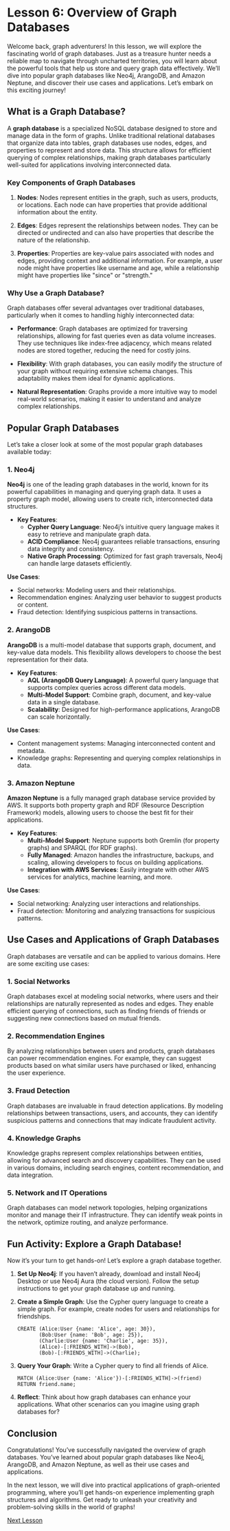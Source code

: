 # Lesson 6: Overview of Graph Databases

Welcome back, graph adventurers! In this lesson, we will explore the fascinating world of graph databases. Just as a treasure hunter needs a reliable map to navigate through uncharted territories, you will learn about the powerful tools that help us store and query graph data effectively. We’ll dive into popular graph databases like Neo4j, ArangoDB, and Amazon Neptune, and discover their use cases and applications. Let’s embark on this exciting journey!

## What is a Graph Database?

A **graph database** is a specialized NoSQL database designed to store and manage data in the form of graphs. Unlike traditional relational databases that organize data into tables, graph databases use nodes, edges, and properties to represent and store data. This structure allows for efficient querying of complex relationships, making graph databases particularly well-suited for applications involving interconnected data.

### Key Components of Graph Databases

1. **Nodes**: Nodes represent entities in the graph, such as users, products, or locations. Each node can have properties that provide additional information about the entity.

2. **Edges**: Edges represent the relationships between nodes. They can be directed or undirected and can also have properties that describe the nature of the relationship.

3. **Properties**: Properties are key-value pairs associated with nodes and edges, providing context and additional information. For example, a user node might have properties like username and age, while a relationship might have properties like "since" or "strength."

### Why Use a Graph Database?

Graph databases offer several advantages over traditional databases, particularly when it comes to handling highly interconnected data:

- **Performance**: Graph databases are optimized for traversing relationships, allowing for fast queries even as data volume increases. They use techniques like index-free adjacency, which means related nodes are stored together, reducing the need for costly joins.

- **Flexibility**: With graph databases, you can easily modify the structure of your graph without requiring extensive schema changes. This adaptability makes them ideal for dynamic applications.

- **Natural Representation**: Graphs provide a more intuitive way to model real-world scenarios, making it easier to understand and analyze complex relationships.

## Popular Graph Databases

Let’s take a closer look at some of the most popular graph databases available today:

### 1. Neo4j

**Neo4j** is one of the leading graph databases in the world, known for its powerful capabilities in managing and querying graph data. It uses a property graph model, allowing users to create rich, interconnected data structures.

- **Key Features**:
  - **Cypher Query Language**: Neo4j’s intuitive query language makes it easy to retrieve and manipulate graph data.
  - **ACID Compliance**: Neo4j guarantees reliable transactions, ensuring data integrity and consistency.
  - **Native Graph Processing**: Optimized for fast graph traversals, Neo4j can handle large datasets efficiently.

**Use Cases**:
- Social networks: Modeling users and their relationships.
- Recommendation engines: Analyzing user behavior to suggest products or content.
- Fraud detection: Identifying suspicious patterns in transactions.

### 2. ArangoDB

**ArangoDB** is a multi-model database that supports graph, document, and key-value data models. This flexibility allows developers to choose the best representation for their data.

- **Key Features**:
  - **AQL (ArangoDB Query Language)**: A powerful query language that supports complex queries across different data models.
  - **Multi-Model Support**: Combine graph, document, and key-value data in a single database.
  - **Scalability**: Designed for high-performance applications, ArangoDB can scale horizontally.

**Use Cases**:
- Content management systems: Managing interconnected content and metadata.
- Knowledge graphs: Representing and querying complex relationships in data.

### 3. Amazon Neptune

**Amazon Neptune** is a fully managed graph database service provided by AWS. It supports both property graph and RDF (Resource Description Framework) models, allowing users to choose the best fit for their applications.

- **Key Features**:
  - **Multi-Model Support**: Neptune supports both Gremlin (for property graphs) and SPARQL (for RDF graphs).
  - **Fully Managed**: Amazon handles the infrastructure, backups, and scaling, allowing developers to focus on building applications.
  - **Integration with AWS Services**: Easily integrate with other AWS services for analytics, machine learning, and more.

**Use Cases**:
- Social networking: Analyzing user interactions and relationships.
- Fraud detection: Monitoring and analyzing transactions for suspicious patterns.

## Use Cases and Applications of Graph Databases

Graph databases are versatile and can be applied to various domains. Here are some exciting use cases:

### 1. Social Networks

Graph databases excel at modeling social networks, where users and their relationships are naturally represented as nodes and edges. They enable efficient querying of connections, such as finding friends of friends or suggesting new connections based on mutual friends.

### 2. Recommendation Engines

By analyzing relationships between users and products, graph databases can power recommendation engines. For example, they can suggest products based on what similar users have purchased or liked, enhancing the user experience.

### 3. Fraud Detection

Graph databases are invaluable in fraud detection applications. By modeling relationships between transactions, users, and accounts, they can identify suspicious patterns and connections that may indicate fraudulent activity.

### 4. Knowledge Graphs

Knowledge graphs represent complex relationships between entities, allowing for advanced search and discovery capabilities. They can be used in various domains, including search engines, content recommendation, and data integration.

### 5. Network and IT Operations

Graph databases can model network topologies, helping organizations monitor and manage their IT infrastructure. They can identify weak points in the network, optimize routing, and analyze performance.

## Fun Activity: Explore a Graph Database!

Now it’s your turn to get hands-on! Let’s explore a graph database together.

1. **Set Up Neo4j**: If you haven’t already, download and install Neo4j Desktop or use Neo4j Aura (the cloud version). Follow the setup instructions to get your graph database up and running.

2. **Create a Simple Graph**: Use the Cypher query language to create a simple graph. For example, create nodes for users and relationships for friendships.

   ```cypher
   CREATE (Alice:User {name: 'Alice', age: 30}),
          (Bob:User {name: 'Bob', age: 25}),
          (Charlie:User {name: 'Charlie', age: 35}),
          (Alice)-[:FRIENDS_WITH]->(Bob),
          (Bob)-[:FRIENDS_WITH]->(Charlie);
   ```

3. **Query Your Graph**: Write a Cypher query to find all friends of Alice.

   ```cypher
   MATCH (Alice:User {name: 'Alice'})-[:FRIENDS_WITH]->(friend)
   RETURN friend.name;
   ```

4. **Reflect**: Think about how graph databases can enhance your applications. What other scenarios can you imagine using graph databases for?

## Conclusion

Congratulations! You’ve successfully navigated the overview of graph databases. You’ve learned about popular graph databases like Neo4j, ArangoDB, and Amazon Neptune, as well as their use cases and applications.

In the next lesson, we will dive into practical applications of graph-oriented programming, where you’ll get hands-on experience implementing graph structures and algorithms. Get ready to unleash your creativity and problem-solving skills in the world of graphs!

[Next Lesson](./07_introduction_to_cypher_query_language.md)